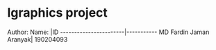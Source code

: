 # Igraphics project<br/>

Author:
Name:                  |ID
-----------------------|-----------
MD Fardin Jaman Aranyak| 190204093
